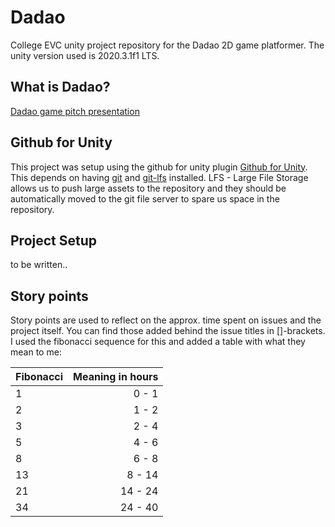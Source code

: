 # Dadao
College EVC unity project repository for the Dadao 2D game platformer. The unity version used is 2020.3.1f1 LTS.

## What is Dadao?
[Dadao game pitch presentation](https://github.com/NicolasDurant/Dadao/blob/master/_docs/20210413_Dadao_NicolasFrankDurant.pdf)

## Github for Unity
This project was setup using the github for unity plugin [Github for Unity](https://unity.github.com/). This depends on having [git](https://git-scm.com/) and [git-lfs](https://git-lfs.github.com/) installed.
LFS - Large File Storage allows us to push large assets to the repository and they should be automatically moved to the git file server to spare us space in the repository.

## Project Setup
to be written..

## Story points
Story points are used to reflect on the approx. time spent on issues and the project itself. You can find those added behind the issue titles in []-brackets.
I used the fibonacci sequence for this and added a table with what they mean to me:

| Fibonacci | Meaning in hours |
| :--- | ------: |
|  1   | 0 - 1   |
|  2   | 1 - 2   |
|  3   | 2 - 4   |
|  5   | 4 - 6   |
|  8   | 6 - 8   |
|  13  | 8 - 14  |
|  21  | 14 - 24 |
|  34  | 24 - 40 |
